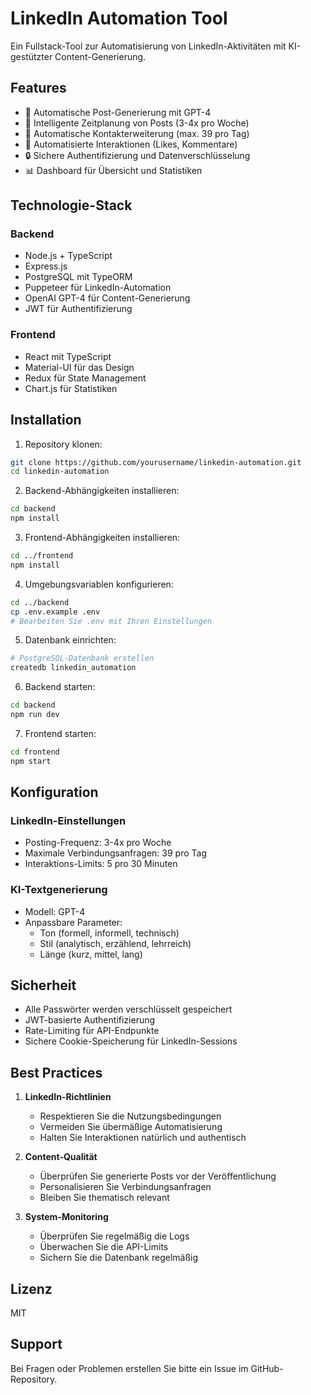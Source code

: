 # LinkedIn Automation Tool

Ein Fullstack-Tool zur Automatisierung von LinkedIn-Aktivitäten mit KI-gestützter Content-Generierung.

## Features

- 🤖 Automatische Post-Generierung mit GPT-4
- 📅 Intelligente Zeitplanung von Posts (3-4x pro Woche)
- 🤝 Automatische Kontakterweiterung (max. 39 pro Tag)
- 💬 Automatisierte Interaktionen (Likes, Kommentare)
- 🔒 Sichere Authentifizierung und Datenverschlüsselung
- 📊 Dashboard für Übersicht und Statistiken

## Technologie-Stack

### Backend
- Node.js + TypeScript
- Express.js
- PostgreSQL mit TypeORM
- Puppeteer für LinkedIn-Automation
- OpenAI GPT-4 für Content-Generierung
- JWT für Authentifizierung

### Frontend
- React mit TypeScript
- Material-UI für das Design
- Redux für State Management
- Chart.js für Statistiken

## Installation

1. Repository klonen:
```bash
git clone https://github.com/yourusername/linkedin-automation.git
cd linkedin-automation
```

2. Backend-Abhängigkeiten installieren:
```bash
cd backend
npm install
```

3. Frontend-Abhängigkeiten installieren:
```bash
cd ../frontend
npm install
```

4. Umgebungsvariablen konfigurieren:
```bash
cd ../backend
cp .env.example .env
# Bearbeiten Sie .env mit Ihren Einstellungen
```

5. Datenbank einrichten:
```bash
# PostgreSQL-Datenbank erstellen
createdb linkedin_automation
```

6. Backend starten:
```bash
cd backend
npm run dev
```

7. Frontend starten:
```bash
cd frontend
npm start
```

## Konfiguration

### LinkedIn-Einstellungen
- Posting-Frequenz: 3-4x pro Woche
- Maximale Verbindungsanfragen: 39 pro Tag
- Interaktions-Limits: 5 pro 30 Minuten

### KI-Textgenerierung
- Modell: GPT-4
- Anpassbare Parameter:
  - Ton (formell, informell, technisch)
  - Stil (analytisch, erzählend, lehrreich)
  - Länge (kurz, mittel, lang)

## Sicherheit

- Alle Passwörter werden verschlüsselt gespeichert
- JWT-basierte Authentifizierung
- Rate-Limiting für API-Endpunkte
- Sichere Cookie-Speicherung für LinkedIn-Sessions

## Best Practices

1. **LinkedIn-Richtlinien**
   - Respektieren Sie die Nutzungsbedingungen
   - Vermeiden Sie übermäßige Automatisierung
   - Halten Sie Interaktionen natürlich und authentisch

2. **Content-Qualität**
   - Überprüfen Sie generierte Posts vor der Veröffentlichung
   - Personalisieren Sie Verbindungsanfragen
   - Bleiben Sie thematisch relevant

3. **System-Monitoring**
   - Überprüfen Sie regelmäßig die Logs
   - Überwachen Sie die API-Limits
   - Sichern Sie die Datenbank regelmäßig

## Lizenz

MIT

## Support

Bei Fragen oder Problemen erstellen Sie bitte ein Issue im GitHub-Repository. 